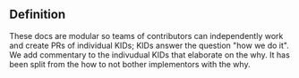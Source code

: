 ## Definition
These docs are modular so teams of contributors can independently work and create PRs of individual KIDs; KIDs answer the question "how we do it". We add commentary to the indivudual KIDs that elaborate on the why. It has been split from the how to not bother implementors with the why.